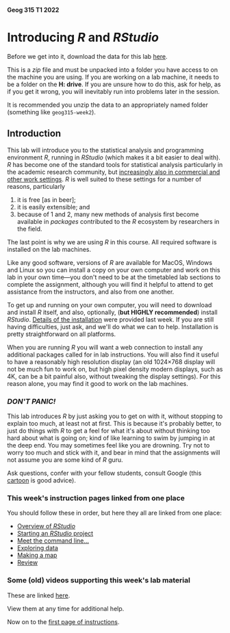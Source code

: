 **Geog 315 T1 2022**

# Introducing *R* and *RStudio*
Before we get into it, download the  data for this lab [here](data.zip?raw=true).

This is a *zip* file and must be unpacked into a folder you have access to on the machine you are using. If you are working on a lab machine, it needs to be a folder on the **H: drive**. If you are unsure how to do this, ask for help, as if you get it wrong, you will inevitably run into problems later in the session.

It is recommended you unzip the data to an appropriately named folder (something like `geog315-week2`).

## Introduction
This lab will introduce you to the statistical analysis and programming environment *R*, running in *RStudio* (which makes it a bit easier to deal with). *R* has become one of the standard tools for statistical analysis particularly in the academic research community, but [increasingly also in commercial and other work settings](https://statfr.blogspot.com/2018/08/r-generation-story-of-statistical.html). *R* is well suited to these settings for a number of reasons, particularly

1. it is free [as in beer];
2. it is easily extensible; and
3. because of 1 and 2, many new methods of analysis first become available in *packages* contributed to the *R* ecosystem by researchers in the field.

The last point is why we are using *R* in this course. All required software is installed on the lab machines.

Like any good software, versions of *R* are available for MacOS, Windows and Linux so you can install a copy on your own computer and work on this lab in your own time&mdash;you don't need to be at the timetabled lab sections to complete the assignment, although you will find it helpful to attend to get assistance from the instructors, and also from one another.

To get up and running on your own computer, you will need to download and install *R* itself, and also, optionally, (**but HIGHLY recommended**) install *RStudio*. [Details of the installation](../week-01/README.md) were provided last week. If you are still having difficulties, just ask, and we'll do what we can to help. Installation is pretty straightforward on all platforms.

When you are running *R* you will want a web connection to install any additional packages called for in lab instructions. You will also find it useful to have a reasonably high resolution display (an old 1024&times;768 display will not be much fun to work on, but high pixel density modern displays, such as 4K, can be a bit painful also, without tweaking the display settings). For this reason alone, you may find it good to work on the lab machines.

### *DON'T PANIC!*
This lab introduces *R* by just asking you to get on with it, without stopping to explain too much, at least not at first. This is because it's probably better, to just do things with *R* to get a feel for what it's about without thinking too hard about what is going on; kind of like learning to swim by jumping in at the deep end. You may sometimes feel like you are drowning. Try not to worry too much and stick with it, and bear in mind that the assignments will not assume you are some kind of *R* guru.

Ask questions, confer with your fellow students, consult Google (this [cartoon](https://xkcd.com/627/) is good advice).

### This week's instruction pages linked from one place
You should follow these in order, but here they all are linked from one place:

+ [Overview of _RStudio_](introducing-r-and-rstudio-01-overview-of-rstudio.md)
+ [Starting an _RStudio_ project](introducing-r-and-rstudio-02-starting-an-Rstudio-project.md)
+ [Meet the command line...](introducing-r-and-rstudio-03-meet-the-command-line.md)
+ [Exploring data](introducing-r-and-rstudio-04-exploring-data.md)
+ [Making a map](introducing-r-and-rstudio-05-making-a-map.md)
+ [Review](introducing-r-and-rstudio-06-review.md)

### Some (old) videos supporting this week's lab material
These are linked [here](../../video-indexes/week02.md).

View them at any time for additional help.

Now on to the [first page of instructions](introducing-r-and-rstudio-01-overview-of-rstudio.md).
